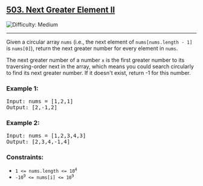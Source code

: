 <h2><a href="https://leetcode.com/problems/next-greater-element-ii">503. Next Greater Element II</a></h2> 
<img src="https://img.shields.io/badge/Difficulty-Medium-orange" alt="Difficulty: Medium" />
<hr>

<p>Given a circular array <code>nums</code> (i.e., the next element of <code>nums[nums.length - 1]</code> is <code>nums[0]</code>), return the next greater number for every element in <code>nums</code>.</p>

<p>The next greater number of a number <code>x</code> is the first greater number to its traversing-order next in the array, which means you could search circularly to find its next greater number. If it doesn't exist, return -1 for this number.</p>

<h3>Example 1:</h3>

<pre>
Input: nums = [1,2,1]
Output: [2,-1,2]
</pre>

<h3>Example 2:</h3>

<pre>
Input: nums = [1,2,3,4,3]
Output: [2,3,4,-1,4]
</pre>

<h3>Constraints:</h3>
<ul>
  <li><code>1 &lt;= nums.length &lt;= 10<sup>4</sup></code></li>
  <li><code>-10<sup>9</sup> &lt;= nums[i] &lt;= 10<sup>9</sup></code></li>
</ul>
